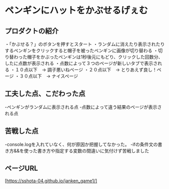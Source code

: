 # ペンギンにハットをかぶせるげぇむ

## プロダクトの紹介
・「かぶせる？」のボタンを押すとスタート
・ランダムに消えたり表示されたりするペンギンをクリックすると帽子を被ったペンギンに画像が切り替わる
・切り替わった帽子をかぶったペンギンは1秒後元にもどり、クリックした回数分、したに点数が表示される
・点数によって３つのページが新しいタブで表示される
・１０点以下　→ 調子悪いねページ
・２０点以下　→ とりあえず良し！ページ
・３０点以下　→ ナイスページ

## 工夫した点、こだわった点

-ペンギンがランダムに表示される点
-点数によって違う結果のページが表示される点

## 苦戦した点

-console.logを入れていなく、何が原因か把握してなかった。
-ifの条件文の書き方&&を使った書き方や指定する変数の間違いに気付けず苦戦しました

## ページURL
[https://sshota-04.github.io/janken_game1/]


